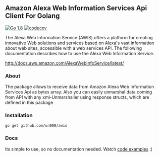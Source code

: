 Amazon Alexa Web Information Services Api Client For Golang
-------------------
[![Go 1.8](https://badge.fury.io/go/github.com%2Fun000%2Famazon-alexa-web-services-api-client.svg)](https://badge.fury.io/go/github.com%2Fun000%2Famazon-alexa-web-services-api-client)
[![codecov](https://codecov.io/gh/un000/amazon-alexa-web-services-api-client/branch/master/graph/badge.svg)](https://codecov.io/gh/un000/amazon-alexa-web-services-api-client)

The Alexa Web Information Service (AWIS) offers a platform for creating innovative Web solutions and services based on Alexa's vast information about web sites, accessible with a web services API. The following documentation describes how to use the Alexa Web Information Service.

http://docs.aws.amazon.com/AlexaWebInfoService/latest/

### About

The package allows to receive data from Amazon Alexa Web Information Services Api as bytes array.
Also you can easily unmarshal data coming from API with any xml-Unmarshaller using response structs, which are defined in this package

### Installation

```
go get github.com/un000/awis
```

### Docs

Its simple to use, so no documentation needed.
Watch [code examples](https://github.com/un000/awis/blob/master/cmd/example/example.go) :)
